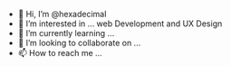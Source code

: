 - 👋 Hi, I’m @hexadecimaI
- 👀 I’m interested in ... web Development and UX Design
- 🌱 I’m currently learning ...
- 💞️ I’m looking to collaborate on ...
- 📫 How to reach me ...
